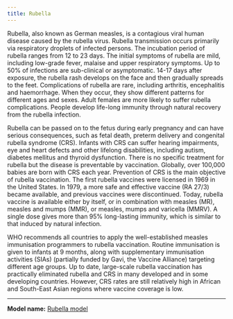```yaml
---
title: Rubella
---
```


Rubella, also known as German measles, is a contagious viral human disease caused by the rubella virus. Rubella transmission occurs primarily via respiratory droplets of infected persons. The incubation period of rubella ranges from 12 to 23 days. The initial symptoms of rubella are mild, including low-grade fever, malaise and upper respiratory symptoms. Up to 50% of infections are sub-clinical or asymptomatic. 14-17 days after exposure, the rubella rash develops on the face and then gradually spreads to the feet. Complications of rubella are rare, including arthritis, encephalitis and haemorrhage. When they occur, they show different patterns for different ages and sexes. Adult females are more likely to suffer rubella complications. People develop life-long immunity through natural recovery from the rubella infection.

Rubella can be passed on to the fetus during early pregnancy and can have serious consequences, such as fetal death, preterm delivery and congenital rubella syndrome (CRS). Infants with CRS can suffer hearing impairments, eye and heart defects and other lifelong disabilities, including autism, diabetes mellitus and thyroid dysfunction. There is no specific treatment for rubella but the disease is preventable by vaccination. Globally, over 100,000 babies are born with CRS each year. Prevention of CRS is the main objective of rubella vaccination. The first rubella vaccines were licensed in 1969 in the United States. In 1979, a more safe and effective vaccine (RA 27/3) became available, and previous vaccines were discontinued. Today, rubella vaccine is available either by itself, or in combination with measles (MR), measles and mumps (MMR), or measles, mumps and varicella (MMRV). A single dose gives more than 95% long-lasting immunity, which is similar to that induced by natural infection. 

WHO recommends all countries to apply the well-established measles immunisation programmers to rubella vaccination. Routine immunisation is given to infants at 9 months, along with supplementary immunisation activities (SIAs) (partially funded by Gavi, the Vaccine Alliance) targeting different age groups. Up to date, large-scale rubella vaccination has practically eliminated rubella and CRS in many developed and in some developing countries. However, CRS rates are still relatively high in African and South-East Asian regions where vaccine coverage is low.  

---

**Model name:**  [Rubella model](/models/rubella)  